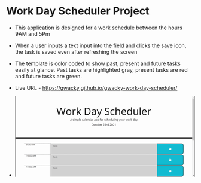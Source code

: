 # Work Day Scheduler Project



* This application is designed for a work schedule between the hours 9AM and 5Pm

* When a user inputs a text input into the field and clicks the save icon, the task is saved even after refreshing the screen

* The template is color coded to show past, present and future tasks easily at glance. Past tasks are highlighted gray, present tasks are red and future tasks are green.


* Live URL - https://gwacky.github.io/gwacky-work-day-scheduler/


* ![Screenshot of deployed project](/assets/img.gif)
